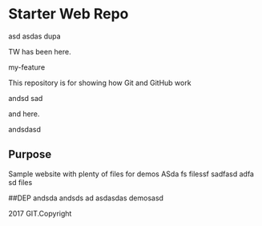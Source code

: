 # Starter Web Repo
asd
asdas
dupa

TW has been here.

my-feature

This repository is for showing how Git and GitHub work

andsd
sad

and here.

andsdasd
## Purpose

Sample website with plenty of files for demos
ASda
fs
filessf
sadfasd
adfa
sd
files

##DEP
andsda
andsds
ad
asdasdas
demosasd

2017 GIT.Copyright